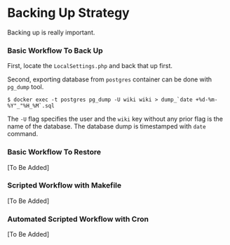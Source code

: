 # Backing Up Strategy

Backing up is really important.

### Basic Workflow To Back Up

First, locate the `LocalSettings.php` and back that up first.

Second, exporting database from `postgres` container can be done with `pg_dump` tool.

```console
$ docker exec -t postgres pg_dump -U wiki wiki > dump_`date +%d-%m-%Y"_"%H_%M`.sql
```

The `-U` flag specifies the user and the `wiki` key without any prior flag is the name of the database. The database dump is timestamped with `date` command.


### Basic Workflow To Restore

[To Be Added]

### Scripted Workflow with Makefile

[To Be Added]

### Automated Scripted Workflow with Cron

[To Be Added]
